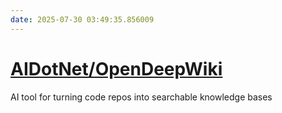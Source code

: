 ```yaml
---
date: 2025-07-30 03:49:35.856009
---
```


# [AIDotNet/OpenDeepWiki](https://github.com/AIDotNet/OpenDeepWiki)

AI tool for turning code repos into searchable knowledge bases